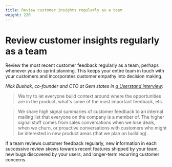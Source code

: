 ```yaml
---
title: Review customer insights regularly as a team
weight: 220
---
```


# Review customer insights regularly as a team

Review the most recent customer feedback regularly as a team, perhaps whenever you do sprint planning. This keeps your entire team in touch with your customers and incorporates customer empathy into decision making.

_Nick Bushak, co-founder and CTO at Gem states in [a Userstand interview](https://www.heraldhq.com/userstand/how-gem-keeps-its-team-in-tune-with-customers):_

> We try to let everyone build context around where the opportunities are in the product, what's some of the most important feedback, etc.

> We share high signal summaries of customer feedback to an internal mailing list that everyone on the company is a member of. The higher signal stuff comes from sales conversations when we lose deals, when we churn, or proactive conversations with customers who might be interested in new product areas (that we plan on building).

If a team reviews customer feedback regularly, new information in each successive review skews towards recent features shipped by your team, new bugs discovered by your users, and longer-term recurring customer concerns.
